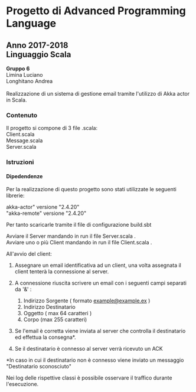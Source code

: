 <h1><b>Progetto di Advanced Programming Language</b> </h1> 
<h2>
Anno 2017-2018 <br>
Linguaggio Scala
</h2>
<b> Gruppo 6 </b> <br>
Limina Luciano <br>
Longhitano Andrea 

<br>
<br>
Realizzazione di un sistema di gestione email tramite l'utilizzo di Akka actor in Scala.

<h3>Contenuto </h3> 
Il progetto si compone di 3 file .scala: <br>
Client.scala <br>
Message.scala <br>
Server.scala <br>

<h3>Istruzioni </h3>
<h4> Dipedendenze </h4>
Per la realizzazione di questo progetto sono stati utilizzate le seguenti librerie:

akka-actor"  versione "2.4.20" <br>
"akka-remote" versione "2.4.20" 

Per tanto scaricarle tramite il file di configurazione build.sbt


Avviare il Server mandando in run il file Server.scala . <br>
Avviare uno o più Client mandando in run il file Client.scala .


All'avvio del client:

1) Assegnare un email identificativa ad un client, una volta assegnata il client tenterà la connessione al server.

2) A connessione riuscita scrivere un email con i seguenti campi separati da '&' :
	1) Indirizzo Sorgente ( formato example@example.ex )
	2) Indirizzo Destinatario
	3) Oggetto ( max 64 caratteri )
	4) Corpo   (max 255 caratteri) 

3) Se l'email è corretta viene inviata al server che controlla il destinatario ed effettua la consegna*.

4) Se il destinatario è connesso al server verrà ricevuto un ACK

*In caso in cui il destinatario non è connesso viene inviato un messaggio "Destinatario sconosciuto"

Nei log delle rispettive classi è possibile osservare il traffico durante l'esecuzione.
